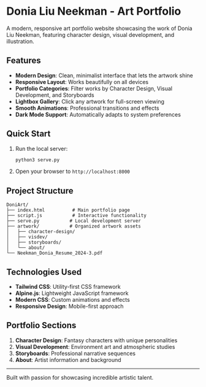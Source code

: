 # Donia Liu Neekman - Art Portfolio

A modern, responsive art portfolio website showcasing the work of Donia Liu Neekman, featuring character design, visual development, and illustration.

## Features

- **Modern Design**: Clean, minimalist interface that lets the artwork shine
- **Responsive Layout**: Works beautifully on all devices
- **Portfolio Categories**: Filter works by Character Design, Visual Development, and Storyboards
- **Lightbox Gallery**: Click any artwork for full-screen viewing
- **Smooth Animations**: Professional transitions and effects
- **Dark Mode Support**: Automatically adapts to system preferences

## Quick Start

1. Run the local server:
   ```bash
   python3 serve.py
   ```

2. Open your browser to `http://localhost:8000`

## Project Structure

```
DoniArt/
├── index.html          # Main portfolio page
├── script.js           # Interactive functionality
├── serve.py           # Local development server
├── artwork/           # Organized artwork assets
│   ├── character-design/
│   ├── visdev/
│   ├── storyboards/
│   └── about/
└── Neekman_Donia_Resume_2024-3.pdf
```

## Technologies Used

- **Tailwind CSS**: Utility-first CSS framework
- **Alpine.js**: Lightweight JavaScript framework
- **Modern CSS**: Custom animations and effects
- **Responsive Design**: Mobile-first approach

## Portfolio Sections

1. **Character Design**: Fantasy characters with unique personalities
2. **Visual Development**: Environment art and atmospheric studies
3. **Storyboards**: Professional narrative sequences
4. **About**: Artist information and background

---

Built with passion for showcasing incredible artistic talent.